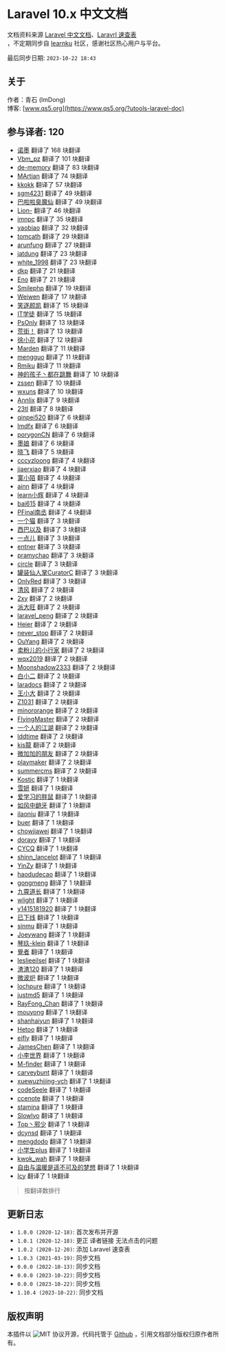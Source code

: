 # Laravel 10.x 中文文档

文档资料来源 [Laravel 中文文档](https://learnku.com/docs/laravel/10.x)、[Laravrl 速查表](https://learnku.com/docs/laravel-cheatsheet/10.x)  
，不定期同步自 [learnku](https://learnku.com/docs) 社区，感谢社区热心用户与平台。

最后同步日期: `2023-10-22 18:43`

## 关于

作者：青石 (ImDong)  
博客: [www.qs5.org](https://www.qs5.org/?utools-laravel-doc)

## 参与译者: 120

- [诺墨](https://learnku.com/users/10627) 翻译了 168 块翻译
- [Vbm_pz](https://learnku.com/users/96797) 翻译了 101 块翻译
- [de-memory](https://learnku.com/users/97636) 翻译了 83 块翻译
- [MArtian](https://learnku.com/users/56030) 翻译了 74 块翻译
- [kkokk](https://learnku.com/users/54036) 翻译了 57 块翻译
- [sgm4231](https://learnku.com/users/33790) 翻译了 49 块翻译
- [巴啦啦臭魔仙](https://learnku.com/users/69325) 翻译了 49 块翻译
- [Lion-](https://learnku.com/users/20166) 翻译了 46 块翻译
- [imnpc](https://learnku.com/users/6053) 翻译了 35 块翻译
- [yaobiao](https://learnku.com/users/52245) 翻译了 32 块翻译
- [tomcath](https://learnku.com/users/72853) 翻译了 29 块翻译
- [arunfung](https://learnku.com/users/7400) 翻译了 27 块翻译
- [jatdung](https://learnku.com/users/49344) 翻译了 23 块翻译
- [white_1998](https://learnku.com/users/79271) 翻译了 23 块翻译
- [dkp](https://learnku.com/users/81767) 翻译了 21 块翻译
- [Eno](https://learnku.com/users/44424) 翻译了 21 块翻译
- [Smilephp](https://learnku.com/users/31316) 翻译了 19 块翻译
- [Weiwen](https://learnku.com/users/69545) 翻译了 17 块翻译
- [笑逐颜凯](https://learnku.com/users/17716) 翻译了 15 块翻译
- [IT学徒](https://learnku.com/users/63621) 翻译了 15 块翻译
- [PsOnly](https://learnku.com/users/4628) 翻译了 13 块翻译
- [荒街！](https://learnku.com/users/64407) 翻译了 13 块翻译
- [徐小花](https://learnku.com/users/1814) 翻译了 12 块翻译
- [Marden](https://learnku.com/users/94093) 翻译了 11 块翻译
- [mengguo](https://learnku.com/users/4943) 翻译了 11 块翻译
- [Rmiku](https://learnku.com/users/41926) 翻译了 11 块翻译
- [神的孩子丶都在跳舞](https://learnku.com/users/59009) 翻译了 10 块翻译
- [zssen](https://learnku.com/users/21505) 翻译了 10 块翻译
- [wxuns](https://learnku.com/users/20496) 翻译了 10 块翻译
- [Annlix](https://learnku.com/users/53181) 翻译了 9 块翻译
- [23tl](https://learnku.com/users/5197) 翻译了 8 块翻译
- [qinpei520](https://learnku.com/users/35120) 翻译了 6 块翻译
- [lmdfx](https://learnku.com/users/62811) 翻译了 6 块翻译
- [porygonCN](https://learnku.com/users/68645) 翻译了 6 块翻译
- [墨娘](https://learnku.com/users/83692) 翻译了 6 块翻译
- [晓飞](https://learnku.com/users/80378) 翻译了 5 块翻译
- [cccyzloong](https://learnku.com/users/31993) 翻译了 4 块翻译
- [jiaerxiao](https://learnku.com/users/82401) 翻译了 4 块翻译
- [寞小陌](https://learnku.com/users/22076) 翻译了 4 块翻译
- [ainn](https://learnku.com/users/40430) 翻译了 4 块翻译
- [learn小辉](https://learnku.com/users/22848) 翻译了 4 块翻译
- [bai615](https://learnku.com/users/21903) 翻译了 4 块翻译
- [PFinal南丞](https://learnku.com/users/18228) 翻译了 4 块翻译
- [一个猫](https://learnku.com/users/27739) 翻译了 3 块翻译
- [西巴以及](https://learnku.com/users/42358) 翻译了 3 块翻译
- [一点儿](https://learnku.com/users/102118) 翻译了 3 块翻译
- [entner](https://learnku.com/users/35704) 翻译了 3 块翻译
- [pramychao](https://learnku.com/users/34088) 翻译了 3 块翻译
- [circle](https://learnku.com/users/20822) 翻译了 3 块翻译
- [罐装仙人掌CuratorC](https://learnku.com/users/32395) 翻译了 3 块翻译
- [OnlyRed](https://learnku.com/users/24594) 翻译了 3 块翻译
- [清风](https://learnku.com/users/67128) 翻译了 2 块翻译
- [2xy](https://learnku.com/users/60901) 翻译了 2 块翻译
- [派大旺](https://learnku.com/users/24363) 翻译了 2 块翻译
- [laravel_peng](https://learnku.com/users/29783) 翻译了 2 块翻译
- [Heier](https://learnku.com/users/89814) 翻译了 2 块翻译
- [never_stop](https://learnku.com/users/34962) 翻译了 2 块翻译
- [OuYang](https://learnku.com/users/32254) 翻译了 2 块翻译
- [卖粉儿的小行家](https://learnku.com/users/56721) 翻译了 2 块翻译
- [wqx2019](https://learnku.com/users/49239) 翻译了 2 块翻译
- [Moonshadow2333](https://learnku.com/users/71327) 翻译了 2 块翻译
- [白小二](https://learnku.com/users/35739) 翻译了 2 块翻译
- [laradocs](https://learnku.com/users/88223) 翻译了 2 块翻译
- [王小大](https://learnku.com/users/36668) 翻译了 2 块翻译
- [Z1031](https://learnku.com/users/73212) 翻译了 2 块翻译
- [minororange](https://learnku.com/users/24372) 翻译了 2 块翻译
- [FlyingMaster](https://learnku.com/users/92601) 翻译了 2 块翻译
- [一个人的江湖](https://learnku.com/users/16257) 翻译了 2 块翻译
- [lddtime](https://learnku.com/users/5656) 翻译了 2 块翻译
- [kis龍](https://learnku.com/users/38359) 翻译了 2 块翻译
- [微加加的朋友](https://learnku.com/users/85912) 翻译了 2 块翻译
- [playmaker](https://learnku.com/users/30138) 翻译了 2 块翻译
- [summercms](https://learnku.com/users/78157) 翻译了 2 块翻译
- [Kostic](https://learnku.com/users/63022) 翻译了 1 块翻译
- [雪妍](https://learnku.com/users/15893) 翻译了 1 块翻译
- [爱学习的胖鼠](https://learnku.com/users/18866) 翻译了 1 块翻译
- [如风中龅牙](https://learnku.com/users/7967) 翻译了 1 块翻译
- [ilaoniu](https://learnku.com/users/22433) 翻译了 1 块翻译
- [buer](https://learnku.com/users/20857) 翻译了 1 块翻译
- [chowjiawei](https://learnku.com/users/61195) 翻译了 1 块翻译
- [dorayy](https://learnku.com/users/59623) 翻译了 1 块翻译
- [CYCQ](https://learnku.com/users/104657) 翻译了 1 块翻译
- [shinn_lancelot](https://learnku.com/users/32268) 翻译了 1 块翻译
- [YinZy](https://learnku.com/users/75537) 翻译了 1 块翻译
- [haodudecao](https://learnku.com/users/63305) 翻译了 1 块翻译
- [gongmeng](https://learnku.com/users/38299) 翻译了 1 块翻译
- [九霄道长](https://learnku.com/users/71302) 翻译了 1 块翻译
- [wlight](https://learnku.com/users/13810) 翻译了 1 块翻译
- [y1415181920](https://learnku.com/users/81944) 翻译了 1 块翻译
- [已下线](https://learnku.com/users/41489) 翻译了 1 块翻译
- [sinmu](https://learnku.com/users/88126) 翻译了 1 块翻译
- [Joeywang](https://learnku.com/users/83929) 翻译了 1 块翻译
- [琴玖-klein](https://learnku.com/users/61555) 翻译了 1 块翻译
- [覺者](https://learnku.com/users/69113) 翻译了 1 块翻译
- [leslieeilsel](https://learnku.com/users/31675) 翻译了 1 块翻译
- [渣渣120](https://learnku.com/users/68169) 翻译了 1 块翻译
- [微波炉](https://learnku.com/users/65636) 翻译了 1 块翻译
- [lochpure](https://learnku.com/users/32858) 翻译了 1 块翻译
- [justmd5](https://learnku.com/users/4924) 翻译了 1 块翻译
- [RayFong_Chan](https://learnku.com/users/61707) 翻译了 1 块翻译
- [mouyong](https://learnku.com/users/6324) 翻译了 1 块翻译
- [shanhaiyun](https://learnku.com/users/63853) 翻译了 1 块翻译
- [Hetoo](https://learnku.com/users/37312) 翻译了 1 块翻译
- [eifly](https://learnku.com/users/70768) 翻译了 1 块翻译
- [JamesChen](https://learnku.com/users/21290) 翻译了 1 块翻译
- [小李世界](https://learnku.com/users/3420) 翻译了 1 块翻译
- [M-finder](https://learnku.com/users/23498) 翻译了 1 块翻译
- [carveybunt](https://learnku.com/users/40997) 翻译了 1 块翻译
- [xuewuzhijing-ych](https://learnku.com/users/58928) 翻译了 1 块翻译
- [codeSeele](https://learnku.com/users/63273) 翻译了 1 块翻译
- [ccenote](https://learnku.com/users/83998) 翻译了 1 块翻译
- [stamina](https://learnku.com/users/33612) 翻译了 1 块翻译
- [Slowlyo](https://learnku.com/users/80143) 翻译了 1 块翻译
- [Top丶邪少](https://learnku.com/users/20376) 翻译了 1 块翻译
- [dcynsd](https://learnku.com/users/18572) 翻译了 1 块翻译
- [mengdodo](https://learnku.com/users/8784) 翻译了 1 块翻译
- [小学生plus](https://learnku.com/users/41003) 翻译了 1 块翻译
- [kwok_wah](https://learnku.com/users/32771) 翻译了 1 块翻译
- [自由与温暖是遥不可及的梦想](https://learnku.com/users/21191) 翻译了 1 块翻译
- [Icy](https://learnku.com/users/9865) 翻译了 1 块翻译

> 按翻译数排行

## 更新日志

- `1.0.0 (2020-12-18)`: 首次发布并开源
- `1.0.1 (2020-12-18)`: 更正 译者链接 无法点击的问题
- `1.0.2 (2020-12-20)`: 添加 Laravel 速查表
- `1.0.3 (2021-03-19)`: 同步文档
- `0.0.0 (2022-10-13)`: 同步文档
- `0.0.0 (2023-10-22)`: 同步文档
- `0.0.0 (2023-10-22)`: 同步文档
- `1.10.4 (2023-10-22)`: 同步文档

## 版权声明

本插件以 ![MIT](https://www.qs5.org/public/open-source/MIT_logo.svg?utools-laravel8-doc) 协议开源，代码托管于 [Github](https://www.github.com/imdong/utools-laravel8-doc) ，引用文档部分版权归原作者所有。
